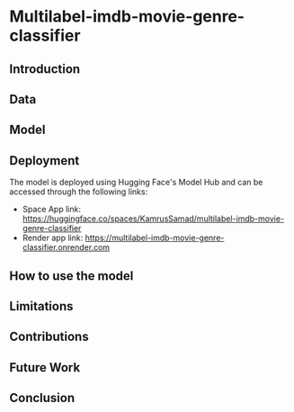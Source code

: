# Multilabel-imdb-movie-genre-classifier

## Introduction


## Data

## Model

## Deployment
The model is deployed using Hugging Face's Model Hub and can be accessed through the following links:
- Space App link: https://huggingface.co/spaces/KamrusSamad/multilabel-imdb-movie-genre-classifier
- Render app link: https://multilabel-imdb-movie-genre-classifier.onrender.com

## How to use the model


## Limitations


## Contributions

## Future Work


## Conclusion

